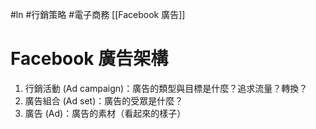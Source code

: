 #ln #行銷策略 #電子商務 
[[Facebook 廣告]]

# Facebook 廣告架構

1. 行銷活動 (Ad campaign)：廣告的類型與目標是什麼？追求流量？轉換？
2. 廣告組合 (Ad set)：廣告的受眾是什麼？
3. 廣告 (Ad)：廣告的素材（看起來的樣子）